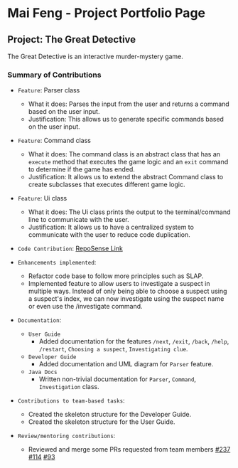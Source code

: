 # Mai Feng - Project Portfolio Page

## Project: The Great Detective
The Great Detective is an interactive murder-mystery game.


### Summary of Contributions

- `Feature`: Parser class
  - What it does: Parses the input from the user and returns a command based on the user input.
  - Justification: This allows us to generate specific commands based on the user input.

- `Feature`: Command class
  - What it does: The command class is an abstract class that has an `execute` method that executes the game logic and an `exit` command to determine if the game has ended.
  - Justification: It allows us to extend the abstract Command class to create subclasses that executes different game logic.

- `Feature`: Ui class
  - What it does: The Ui class prints the output to the terminal/command line to communicate with the user.
  - Justification: It allows us to have a centralized system to communicate with the user to reduce code duplication.


- `Code Contribution`: [RepoSense Link](https://nus-cs2113-ay2122s1.github.io/tp-dashboard/?search=Maifeng&sort=groupTitle&sortWithin=title&timeframe=commit&mergegroup=&groupSelect=groupByRepos&breakdown=true&checkedFileTypes=docs~functional-code~test-code~other&since=2021-09-25&tabOpen=true&tabType=zoom&zA=MaifengNg&zR=AY2122S1-CS2113-T14-1%2Ftp%5Bmaster%5D&zACS=103.0909090909091&zS=2021-09-25&zFS=Maifeng&zU=2021-11-05&zMG=false&zFTF=commit&zFGS=groupByRepos&zFR=false)
- `Enhancements implemented`: 
  - Refactor code base to follow more principles such as SLAP.
  - Implemented feature to allow users to investigate a suspect in multiple ways. Instead of only being able to choose a suspect using a suspect's index, we can now investigate using the suspect name or even use the /investigate command.
- `Documentation`:
  - `User Guide`
    - Added documentation for the features `/next`, `/exit`, `/back`, `/help`, `/restart`, `Choosing a suspect`, `Investigating clue`.
  - `Developer Guide`
    - Added documentation and UML diagram for `Parser` feature.
  - `Java Docs`
    - Written non-trivial documentation for `Parser`, `Command`, `Investigation` class.
    
- `Contributions to team-based tasks`:
  - Created the skeleton structure for the Developer Guide.
  - Created the skeleton structure for the User Guide.

- `Review/mentoring contributions`:
  - Reviewed and merge some PRs requested from team members [#237](https://github.com/AY2122S1-CS2113-T14-1/tp/pull/237) [#114](https://github.com/AY2122S1-CS2113-T14-1/tp/pull/114) [#93](https://github.com/AY2122S1-CS2113-T14-1/tp/pull/93)